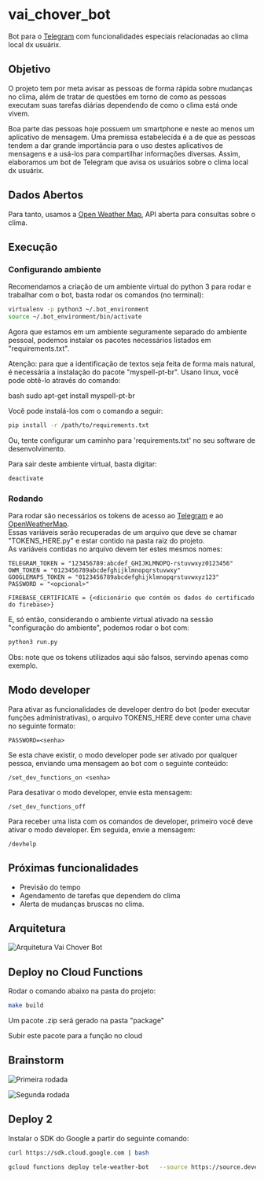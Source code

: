 # vai_chover_bot

Bot para o [Telegram](https://telegram.org/) com funcionalidades especiais relacionadas ao clima local dx usuárix.

## Objetivo

O projeto tem por meta avisar as pessoas de forma rápida sobre mudanças no clima, além de tratar de questões em torno de como as pessoas executam suas tarefas diárias dependendo de como o clima está onde vivem.

Boa parte das pessoas hoje possuem um smartphone e neste ao menos um aplicativo de mensagem. Uma premissa estabelecida é a de que as pessoas tendem a dar grande importância para o uso destes aplicativos de mensagens e a usá-los para compartilhar informações diversas. Assim, elaboramos um bot de Telegram que avisa os usuários sobre o clima local dx usuárix.

## Dados Abertos

Para tanto, usamos a [Open Weather Map](https://openweathermap.org/), API aberta para consultas sobre o clima.

## Execução

### Configurando ambiente

Recomendamos a criação de um ambiente virtual do python 3 para rodar e trabalhar com o bot, basta rodar os comandos (no terminal):

```bash
virtualenv -p python3 ~/.bot_environment
source ~/.bot_environment/bin/activate
```

Agora que estamos em um ambiente seguramente separado do ambiente pessoal, podemos instalar os pacotes necessários listados em "requirements.txt".

Atenção: para que a identificação de textos seja feita de forma mais natural, é necessária a instalação do pacote "myspell-pt-br". Usano linux, você pode obtê-lo através do comando:

bash
sudo apt-get install myspell-pt-br


Você pode instalá-los com o comando a seguir:

```bash
pip install -r /path/to/requirements.txt
```

Ou, tente configurar um caminho para 'requirements.txt' no seu software de desenvolvimento.

Para sair deste ambiente virtual, basta digitar:

```bash
deactivate
```

### Rodando

Para rodar são necessários os tokens de acesso ao [Telegram](https://core.telegram.org/bots) e ao [OpenWeatherMap](https://openweathermap.org/api).   
Essas variáveis serão recuperadas de um arquivo que deve se chamar "TOKENS_HERE.py" e estar contido na pasta raiz do projeto.  
As variáveis contidas no arquivo devem ter estes mesmos nomes:

```
TELEGRAM_TOKEN = "123456789:abcdef_GHIJKLMNOPQ-rstuvwxyz0123456"
OWM_TOKEN = "0123456789abcdefghijklmnopqrstuvwxy"
GOOGLEMAPS_TOKEN = "0123456789abcdefghijklmnopqrstuvwxyz123"
PASSWORD = "<opcional>"

FIREBASE_CERTIFICATE = {<dicionário que contém os dados do certificado do firebase>}
```

E, só então, considerando o ambiente virtual ativado na sessão "configuração do ambiente", podemos rodar o bot com:

```bash
python3 run.py
```

Obs: note que os tokens utilizados aqui são falsos, servindo apenas como exemplo.

## Modo developer

Para ativar as funcionalidades de developer dentro do bot (poder executar funções administrativas), 
o arquivo TOKENS_HERE deve conter uma chave no seguinte formato:

```TOKENS_HERE
PASSWORD=<senha>
```

Se esta chave existir, o modo developer pode ser ativado por qualquer pessoa,
 enviando uma mensagem ao bot com o seguinte conteúdo:

```On chat
/set_dev_functions_on <senha>
```

Para desativar o modo developer, envie esta mensagem:

```On chat
/set_dev_functions_off
```

Para receber uma lista com os comandos de developer, primeiro você deve ativar o modo developer.
Em seguida, envie a mensagem:

```On chat
/devhelp
```


## Próximas funcionalidades

- Previsão do tempo
- Agendamento de tarefas que dependem do clima
- Alerta de mudanças bruscas no clima.

## Arquitetura
![Arquitetura Vai Chover Bot](https://i.imgur.com/EEu3XAh.png)

## Deploy no Cloud Functions

Rodar o comando abaixo na pasta do projeto:
```bash
make build
```

Um pacote .zip será gerado na pasta "package"

Subir este pacote para a função no cloud


## Brainstorm

![Primeira rodada](https://i.imgur.com/snds7ff.jpg)

![Segunda rodada](https://i.imgur.com/ZXSTDGb.jpg)

## Deploy 2

Instalar o SDK do Google a partir do seguinte comando:

```bash
curl https://sdk.cloud.google.com | bash
```


```bash
gcloud functions deploy tele-weather-bot   --source https://source.developers.google.com/projects/vai-chover-bot/repos/WeatherBot/moveable-aliases/deploy_branch/paths/  --runtime python37 --trigger-http --entry-point lambda_handler
```